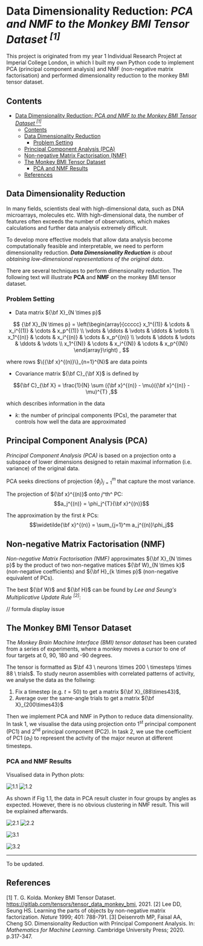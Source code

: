 # Data Dimensionality Reduction: *PCA and NMF to the Monkey BMI Tensor Dataset <sup>[1]</sup>*

This project is originated from my year 1 Individual Research Project at Imperial College London, in which I built my own Python code to implement PCA (principal component analysis) and NMF (non-negative matrix factorisation) and performed dimensionality reduction to the monkey BMI tensor dataset.

## Contents
- [Data Dimensionality Reduction: *PCA and NMF to the Monkey BMI Tensor Dataset <sup>[1]</sup>*](#data-dimensionality-reduction-pca-and-nmf-to-the-monkey-bmi-tensor-dataset-1)
  - [Contents](#contents)
  - [Data Dimensionality Reduction](#data-dimensionality-reduction)
    - [Problem Setting](#problem-setting)
  - [Principal Component Analysis (PCA)](#principal-component-analysis-pca)
  - [Non-negative Matrix Factorisation (NMF)](#non-negative-matrix-factorisation-nmf)
  - [The Monkey BMI Tensor Dataset](#the-monkey-bmi-tensor-dataset)
    - [PCA and NMF Results](#pca-and-nmf-results)
  - [References](#references)


## Data Dimensionality Reduction
In many fields, scientists deal with high-dimensional data, such as DNA microarrays, molecules etc. With high-dimensional data, the number of features often exceeds the number of observations, which makes calculations and further data analysis extremely difficult.

To develop more effective models that allow data analysis become computationally feasible and interpretable, we need to perform dimensionality reduction. ***Data Dimensionality Reduction** is about obtaining low-dimensional representations of the original data*.

There are several techniques to perform dimensionality reduction. The following text will illustrate **PCA** and **NMF** on the monkey BMI tensor dataset.

### Problem Setting
- Data matrix ${\bf X}_{N \times p}$

$$
{\bf X}_{N \times p} = \left(\begin{array}{ccccc}
    x_1^{(1)} & \cdots & x_i^{(1)} & \cdots & x_p^{(1)} \\
    \vdots & \ddots & \vdots & \ddots & \vdots \\
    x_1^{(n)} & \cdots & x_i^{(n)} & \cdots & x_p^{(n)} \\
    \vdots & \ddots & \vdots & \ddots & \vdots \\
    x_1^{(N)} & \cdots & x_i^{(N)} & \cdots & x_p^{(N)}
\end{array}\right) ,
$$

where rows $\{{\bf x}^{(n)}\}_{n=1}^{N}$ are data points

- Covariance matrix ${\bf C}_{\bf X}$ is defined by

$${\bf C}_{\bf X} = \frac{1}{N} \sum ({\bf x}^{(n)} - \mu)({\bf x}^{(n)} - \mu)^{T} ,$$

which describes information in the data

- $k$: the number of principal components (PCs), the parameter that controls how well the data are approximated


## Principal Component Analysis (PCA)
*Principal Component Analysis (PCA)* is based on a projection onto a subspace of lower dimensions designed to retain maximal information (i.e. variance) of the original data.

PCA seeks directions of projection $\{\phi_{j}\}_{j=1}^{m}$ that capture the most variance.

The projection of ${\bf x}^{(n)}$ onto $j$^th^ PC: $$a_j^{(n)} = \phi_j^{T}{\bf x}^{(n)}$$

The approximation by the first $k$ PCs: $$\widetilde{\bf x}^{(n)} = \sum_{j=1}^m a_j^{(n)}\phi_j$$


## Non-negative Matrix Factorisation (NMF)
*Non-negative Matrix Factorisation (NMF)* approximates ${\bf X}_{N \times p}$ by the product of two non-negative matices ${\bf W}_{N \times k}$ (non-negative coefficients) and ${\bf H}_{k \times p}$ (non-negative equivalent of PCs).

The best ${\bf W}$ and ${\bf H}$ can be found by *Lee and Seung's Multiplicative Update Rule <sup>[2]</sup>*:

// formula display issue


## The Monkey BMI Tensor Dataset
The *Monkey Brain Machine Interface (BMI) tensor dataset* has been curated from a series of experiments, where a monkey moves a cursor to one of four targets at 0, 90, 180 and -90 degrees.

The tensor is formatted as $\bf 43 \ neurons \times 200 \ timesteps \times 88 \ trials$. To study neuron assemblies with correlated patterns of activity, we analyse the data as the follwing:

1. Fix a timestep (e.g. $t = 50$) to get a matrix ${\bf X}_{88\times43}$,
2. Average over the same-angle trials to get a matrix ${\bf X}_{200\times43}$

Then we implement PCA and NMF in Python to reduce data dimensionality. In task 1, we visualise the data using projection onto 1<sup>st</sup> principal component (PC1) and 2<sup>nd</sup> principal component (PC2). In task 2, we use the coefficient of PC1 $(a_1)$ to represent the activity of the major neuron at different timesteps.


### PCA and NMF Results
Visualised data in Python plots:

![1.1](https://github.com/liyiyan128/Data-Dimensionality-Reduction/blob/master/Python%20plots/2D-Representation-using-PCA-(t%3D50).png) ![1.2](https://github.com/liyiyan128/Data-Dimensionality-Reduction/blob/master/Python%20plots/2D-Representation-using-NMF-(t%3D50).png)

As shown if Fig 1.1, the data in PCA result cluster in four groups by angles as expected. However, there is no obvious clustering in NMF result. This will be explained afterwards.

![2.1](https://github.com/liyiyan128/Data-Dimensionality-Reduction/blob/master/Python%20plots/Fraction-of-Residual-Variance.png) ![2.2](https://github.com/liyiyan128/Data-Dimensionality-Reduction/blob/master/Python%20plots/MSE-of-NMF-(t%3D50).png)

![3.1](https://github.com/liyiyan128/Data-Dimensionality-Reduction/blob/master/Python%20plots/Coefficient-of-PC1-using-PCA.png)

![3.2](https://github.com/liyiyan128/Data-Dimensionality-Reduction/blob/master/Python%20plots/Magnitudes-of-Components-of-H.png)


***
To be updated.


## References

[1] T. G. Kolda. Monkey BMI Tensor Dataset. https://gitlab.com/tensors/tensor_data_monkey_bmi, 2021.
[2] Lee DD, Seung HS. Learning the parts of objects by non-negative matrix factorization. *Nature* 1999; 401: 788-791.
[3] Deisenroth MP, Faisal AA, Cheng SO. Dimensionality Reduction with Principal Component Analysis. In: *Mathematics for Machine Learning*. Cambridge University Press; 2020. p.317-347.
